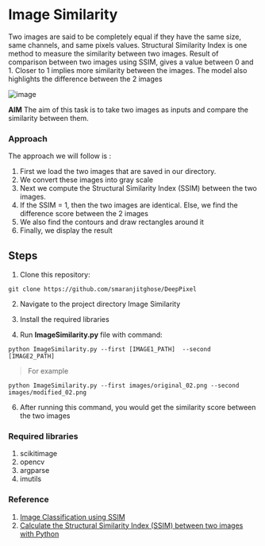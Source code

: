 # Image Similarity

 
Two images are said to be completely equal if they have the same size, same channels, and same pixels values. Structural Similarity Index is one method to measure the similarity between two images. Result of comparison between two images using SSIM, gives a value between 0 and 1. Closer to 1 implies more similarity between the images. The model also highlights the difference between the 2 images

![image](https://user-images.githubusercontent.com/43414928/77513381-e5f0bd80-6e9a-11ea-9244-d268098414e2.png)

 
 **AIM**
 The aim of this task is to take two images as inputs and compare the similarity between them.
 
 
### Approach
The approach we will follow is :
1. First we load the two images that are saved in our directory.
2. We convert these images into gray scale
3. Next we compute the Structural Similarity Index (SSIM) between the two images.
4. If the SSIM = 1, then the two images are identical. Else, we find the difference score between the 2 images 
5. We also find the contours and draw rectangles around it
6. Finally, we display the result


## Steps

1. Clone this repository:
```
git clone https://github.com/smaranjitghose/DeepPixel
```
2. Navigate to the project directory Image Similarity
 
3. Install the required libraries
 
4. Run **ImageSimilarity.py** file with command: 
 
```
python ImageSimilarity.py --first [IMAGE1_PATH]  --second [IMAGE2_PATH]
```
 > For example
```
python ImageSimilarity.py --first images/original_02.png --second images/modified_02.png

```

 
6. After running this command, you would get the similarity score between the two images
 
### Required libraries
1. scikitimage
2. opencv
3. argparse
4. imutils 

 
### Reference 

1. [Image Classification using SSIM](https://towardsdatascience.com/image-classification-using-ssim-34e549ec6e12)
2. [Calculate the Structural Similarity Index (SSIM) between two images with Python ](https://ourcodeworld.com/articles/read/991/how-to-calculate-the-structural-similarity-index-ssim-between-two-images-with-python)


